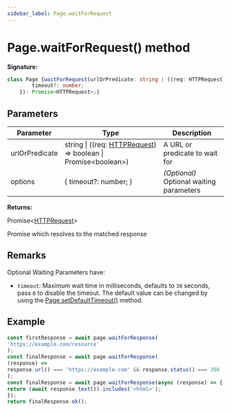 ```yaml
---
sidebar_label: Page.waitForRequest
---
```

# Page.waitForRequest() method

**Signature:**

```typescript
class Page {waitForRequest(urlOrPredicate: string | ((req: HTTPRequest) => boolean | Promise<boolean>), options?: {
        timeout?: number;
    }): Promise<HTTPRequest>;}
```

## Parameters

|  Parameter | Type | Description |
|  --- | --- | --- |
|  urlOrPredicate | string \| ((req: [HTTPRequest](./puppeteer.httprequest.md)) =&gt; boolean \| Promise&lt;boolean&gt;) | A URL or predicate to wait for |
|  options | { timeout?: number; } | <i>(Optional)</i> Optional waiting parameters |

**Returns:**

Promise&lt;[HTTPRequest](./puppeteer.httprequest.md)&gt;

Promise which resolves to the matched response

## Remarks

Optional Waiting Parameters have:

- `timeout`: Maximum wait time in milliseconds, defaults to `30` seconds, pass `0` to disable the timeout. The default value can be changed by using the [Page.setDefaultTimeout()](./puppeteer.page.setdefaulttimeout.md) method.

## Example


```ts
const firstResponse = await page.waitForResponse(
'https://example.com/resource'
);
const finalResponse = await page.waitForResponse(
(response) =>
response.url() === 'https://example.com' && response.status() === 200
);
const finalResponse = await page.waitForResponse(async (response) => {
return (await response.text()).includes('<html>');
});
return finalResponse.ok();
```

